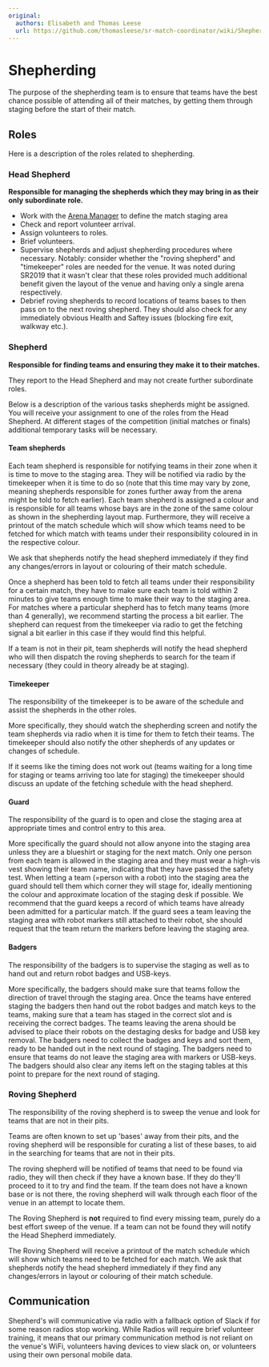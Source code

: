 ```yaml
---
original:
  authors: Elisabeth and Thomas Leese
  url: https://github.com/thomasleese/sr-match-coordinator/wiki/Shepherding
---
```

# Shepherding

The purpose of the shepherding team is to ensure that teams have the best chance possible of attending all of their matches, by getting them through staging before the start of their match.

## Roles

Here is a description of the roles related to shepherding.

### Head Shepherd

**Responsible for managing the shepherds which they may bring in as their only subordinate role.**

- Work with the [Arena Manager](../arena/README.md) to define the match staging area
- Check and report volunteer arrival.
- Assign volunteers to roles.
- Brief volunteers.
- Supervise shepherds and adjust shepherding procedures where necessary.
  Notably: consider whether the "roving shepherd" and "timekeeper" roles are needed for the venue. It was noted during SR2019 that it wasn't clear that these roles provided much additional benefit given the layout of the venue and having only a single arena respectively.
- Debrief roving shepherds to record locations of teams bases to then pass on to the next roving shepherd. They should also check for any immediately obvious Health and Saftey issues (blocking fire exit, walkway etc.).

### Shepherd

**Responsible for finding teams and ensuring they make it to their matches.**

They report to the Head Shepherd and may not create further subordinate roles.

Below is a description of the various tasks shepherds might be assigned. You will receive your assignment to one of the roles from the Head Shepherd. At different stages of the competition (initial matches or finals) additional temporary tasks will be necessary.

#### Team shepherds

Each team shepherd is responsible for notifying teams in their zone when it is time to move to the staging area. They will be notified via radio by the timekeeper when it is time to do so (note that this time may vary by zone, meaning shepherds responsible for zones further away from the arena might be told to fetch earlier). Each team shepherd is assigned a colour and is responsible for all teams whose bays are in the zone of the same colour as shown in the shepherding layout map. Furthermore, they will receive a printout of the match schedule which will show which teams need to be fetched for which match with teams under their responsibility coloured in in the respective colour.

We ask that shepherds notify the head shepherd immediately if they find any changes/errors in layout or colouring of their match schedule.

Once a shepherd has been told to fetch all teams under their responsibility for a certain match, they have to make sure each team is told within 2 minutes to give teams enough time to make their way to the staging area. For matches where a particular shepherd has to fetch many teams (more than 4 generally), we recommend starting the process a bit earlier. The shepherd can request from the timekeeper via radio to get the fetching signal a bit earlier in this case if they would find this helpful.

If a team is not in their pit, team shepherds will notify the head shepherd who will then dispatch the roving shepherds to search for the team if necessary (they could in theory already be at staging).

#### Timekeeper

The responsibility of the timekeeper is to be aware of the schedule and assist the shepherds in the other roles.

More specifically, they should watch the shepherding screen and notify the team shepherds via radio when it is time for them to fetch their teams. The timekeeper should also notify the other shepherds of any updates or changes of schedule.

If it seems like the timing does not work out (teams waiting for a long time for staging or teams arriving too late for staging) the timekeeper should discuss an update of the fetching schedule with the head shepherd.

#### Guard

The responsibility of the guard is to open and close the staging area at appropriate times and control entry to this area.

More specifically the guard should not allow anyone into the staging area unless they are a blueshirt or staging for the next match. Only one person from each team is allowed in the staging area and they must wear a high-vis vest showing their team name, indicating that they have passed the safety test. When letting a team (=person with a robot) into the staging area the guard should tell them which corner they will stage for, ideally mentioning the colour and approximate location of the staging desk if possible. We recommend that the guard keeps a record of which teams have already been admitted for a particular match. If the guard sees a team leaving the staging area with robot markers still attached to their robot, she should request that the team return the markers before leaving the staging area.

#### Badgers

The responsibility of the badgers is to supervise the staging as well as to hand out and return robot badges and USB-keys.

More specifically, the badgers should make sure that teams follow the direction of travel through the staging area. Once the teams have entered staging the badgers then hand out the robot badges and match keys to the teams, making sure that a team has staged in the correct slot and is receiving the correct badges. The teams leaving the arena should be advised to place their robots on the destaging desks for badge and USB key removal. The badgers need to collect the badges and keys and sort them, ready to be handed out in the next round of staging. The badgers need to ensure that teams do not leave the staging area with markers or USB-keys. The badgers should also clear any items left on the staging tables at this point to prepare for the next round of staging.

### Roving Shepherd
The responsibility of the roving shepherd is to sweep the venue and look for teams that are not in their pits.

Teams are often known to set up 'bases' away from their pits, and the roving shepherd will be responsible for curating a list of these bases, to aid in the searching for teams that are not in their pits.

The roving shepherd will be notified of teams that need to be found via radio, they will then check if they have a known base. If they do they'll proceed to it to try and find the team. If the team does not have a known base or is not there, the roving shepherd will walk through each floor of the venue in an attempt to locate them.

The Roving Shepherd is **not** required to find every missing team, purely do a best effort sweep of the venue. If a team can not be found they will notify the Head Shepherd immediately.

The Roving Shepherd will receive a printout of the match schedule which will show which teams need to be fetched for each match. We ask that shepherds notify the head shepherd immediately if they find any changes/errors in layout or colouring of their match schedule.

## Communication
Shepherd's will communicative via radio with a fallback option of Slack if for some reason radios stop working. While Radios will require brief volunteer training, it means that our primary communication method is not reliant on the venue's WiFi, volunteers having devices to view slack on, or volunteers using their own personal mobile data.
